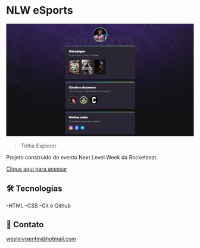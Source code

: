 # NLW eSports

![preview](./.github/preview.png)

>Trilha Explorer

Projeto construído do evento Next Level Week da Rocketseat.

[Clique aqui para acessar](https://wesleivisentin.github.io/Nlw_esports_Explorer/)

##  🛠 Tecnologias

-HTML
-CSS
-Git e Github

##  🧡 Contato

wesleivisentin@hotmail.com